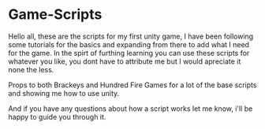 # Game-Scripts
Hello all, these are the scripts for my first unity game, I have been following some tutorials for the basics and expanding from there to add what I need for the game.
In the spirt of furthing learning you can use these scripts for whatever you like, you dont have to attribute me but I would apreciate it none the less.

Props to both Brackeys and Hundred Fire Games for a lot of the base scripts and showing me how to use unity.

And if you have any questions about how a script works let me know, i'll be happy to guide you through it.
